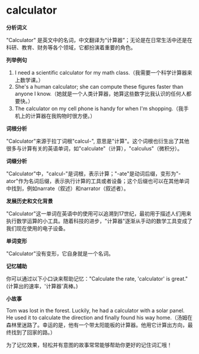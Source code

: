 # calculator

**分析词义**

  

"Calculator" 是英文中的名词，中文翻译为“计算器”；无论是在日常生活中还是在科研、教育、财务等各个领域，它都扮演着重要的角色。

  

**列举例句**

  

1.  I need a scientific calculator for my math class.（我需要一个科学计算器来上数学课。）
2.  She's a human calculator; she can compute these figures faster than anyone I know.（她就是一个人类计算器，她算这些数字比我认识的任何人都要快。）
3.  The calculator on my cell phone is handy for when I'm shopping.（我手机上的计算器在我购物时很方便。）

  

**词根分析**

  

"Calculator"来源于拉丁词根"calcul-", 意思是"计算"。这个词根也衍生出了其他很多与计算有关的英语单词，如"calculate"（计算），"calculus"（微积分）。

  

**词缀分析**

  

"Calculator"中，"calcul-"是词根，表示计算；"-ate"是动词后缀，变形为"-ator"作为名词后缀，表示执行计算的工具或者设备；这个后缀也可以在其他单词中找到，例如narrate（叙述）和narrator（叙述者）。

  

**发展历史和文化背景**

  

"Calculator"这一单词在英语中的使用可以追溯到17世纪，最初用于描述人们用来执行数学运算的小工具。随着科技的进步，"计算器"逐渐从手动的数学工具变成了我们现在使用的电子设备。

  

**单词变形**

  

"Calculator"没有变形，它自身就是一个名词。

  

**记忆辅助**

  

你可以通过以下小口诀来帮助记忆："Calculate the rate, 'calculator' is great." (计算出的速率，'计算器'真棒。)

  

**小故事**

  

Tom was lost in the forest. Luckily, he had a calculator with a solar panel. He used it to calculate the direction and finally found his way home.（汤姆在森林里迷路了。幸运的是，他有一个带太阳能板的计算器。他用它计算出方向，最终找到了回家的路。）

  

为了记忆效果，轻松并有意图的故事常常能够帮助你更好的记住词汇哦！
